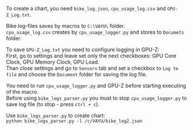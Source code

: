 To create a chart, you need `bike_log.json`, `cpu_usage_log.csv` and `GPU-Z_Log.txt`.  

Bike log-files saves by macros to `C:\VAYU\` folder.  
`cpu_usage_log.csv` creates by `cpu_usage_logger.py` and stores to `Documets` folder.  

To save `GPU-Z_Log.txt` you need to configure logging in GPU-Z:  
First, go to settings and leave set only the next checkboxes: GPU Core Clock, GPU Memory Clock, GPU Load.  
Than close settings and go to `Sensors` tab and set a checkbox to `Log to file` and choose the `Document` folder for saving the log file.  

You need to run `cpu_usage_logger.py` and GPU-Z before starting executing of the macro.  
Before using `bike_logs_parser.py` you must to stop `cpu_usage_logger.py` to save log file (to stop - press `ctrl + c`).  

Use `bike_logs_parser.py` to create chart:  
    `python bike_logs_parser.py -l /c/VAYU/bike_log2.json`  